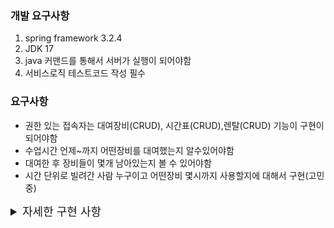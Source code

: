 <h3>개발 요구사항</h3>
<ol>
    <li>spring framework 3.2.4</li>
    <li>JDK 17</li>
    <li>java 커맨드를 통해서 서버가 실행이 되어야함</li>
    <li>서비스로직 테스트코드 작성 필수</li>
</ol>
<h3>요구사항</h3>
    <ul>
        <li>
            권한 있는 접속자는 대여장비(CRUD), 시간표(CRUD),렌탈(CRUD) 기능이 구현이 되어야함
        </li>
        <li>
            수업시간 언제~까지 어떤장비를 대여했는지 알수있어야함
        </li>
        <li>
            대여한 후 장비들이 몇개 남아있는지 볼 수 있어야함
        </li>
        <li>
            시간 단위로 빌려간 사람 누구이고 어떤장비 몇시까지 사용할지에 대해서 구현(고민중)
        </li>
    </ul>
<details>
    <summary style="font-size: large">자세한 구현 사항</summary>
    <ul>
        <li>
            <s>장비 등록</s>
        <ul>
            <li>
                기능: 장비 등록
            </li>
            <li>
                요청: 장비이름, 갯수
            </li>
        </ul>
        </li>
    </ul>
    <ul>
        <li>
            <s>장비 수정</s>
            <ul>
                <li>
                    기능: 장비 갯수 만큼 뺄수있고 더할수있음
                </li>
                <li>
                    요청: 장비이름, (빼기 or 더하기)
                </li>
            </ul>
        </li>
    </ul>
    <ul>
        <li>
            <s>장비 삭제</s>
            <ul>
                <li>
                    기능: 장비 삭제
                </li>
                <li>
                    요청: 장비아이디(DB PK)
                </li>
            </ul>
        </li>
    </ul>
    <ul>
        <li>
            <s>수업 등록</s>
            <ul>
                <li>
                    기능: 수업명, 시작 ~ 까지 등록함
                </li>
                <li>
                    요청: 수업이름, 교시 선택(1~12교시) true 또는 false
                </li>
            </ul>
        </li>
    </ul>
    <ul>
        <li>
            <s>수업 수정</s>
            <ul>
                <li>
                    기능: 수업 이름 수정 및 교시 수정
                </li>
                <li>
                    요청: 기존 수업명, 수정할 이름, 수정할 교시
                </li>
            </ul>
        </li>
    </ul>
    <ul>
        <li>
            수업 삭제
            <ul>
                <li>
                    기능: 수업 삭제
                </li>
                <li>
                    요청: 수업아이디(DB PK)
                </li>
            </ul>
        </li>
    </ul>
    <ul>
        <li>
            렌탈 등록
            <ul>
                <li>
                    기능: 렌탈 등록
                </li>
                <li>
                    요청: 수업명, 렌탈할 제품, 수량
                </li>
            </ul>
        </li>
    </ul>
    <ul>
        <li>
            렌탈 삭제
            <ul>
                <li>
                    기능: 렌탈 삭제
                </li>
                <li>
                    요청: 렌탈아이디(DB PK)
                </li>
            </ul>
        </li>
    </ul>
</details>